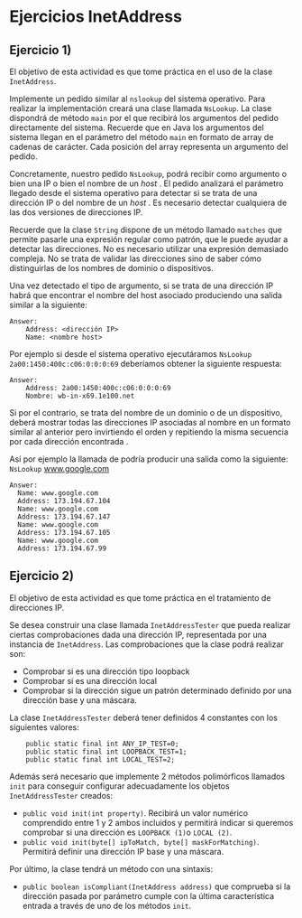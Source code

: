 # Ejercicios InetAddress

## Ejercicio 1)

El objetivo de esta actividad es que tome práctica en el uso de la clase `InetAddress`.

Implemente un pedido similar al `nslookup` del sistema operativo. Para realizar la implementación creará una clase llamada `NsLookup`. La clase dispondrá de método `main` por el que recibirá los argumentos del pedido directamente del sistema. Recuerde que en Java los argumentos del sistema llegan en el parámetro del método `main` en formato de array de cadenas de carácter. Cada posición del array representa un argumento del pedido.

Concretamente, nuestro pedido `NsLookup`, podrá recibir como argumento o bien una IP o bien el nombre de un *host* . El pedido analizará el parámetro llegado desde el sistema operativo para detectar si se trata de una dirección IP o del nombre de un *host* . Es necesario detectar cualquiera de las dos versiones de direcciones IP.

Recuerde que la clase `String` dispone de un método llamado `matches` que permite pasarle una expresión regular como patrón, que le puede ayudar a detectar las direcciones. No es necesario utilizar una expresión demasiado compleja. No se trata de validar las direcciones sino de saber cómo distinguirlas de los nombres de dominio o dispositivos.

Una vez detectado el tipo de argumento, si se trata de una dirección IP habrá que encontrar el nombre del host asociado produciendo una salida similar a la siguiente:

~~~
Answer: 
	Address: <dirección IP> 
	Name: <nombre host>
~~~

Por ejemplo si desde el sistema operativo ejecutáramos `NsLookup 2a00:1450:400c:c06:0:0:0:69` deberíamos obtener la siguiente respuesta:

~~~
Answer: 
	Address: 2a00:1450:400c:c06:0:0:0:69 
	Nombre: wb-in-x69.1e100.net
~~~

Si por el contrario, se trata del nombre de un dominio o de un dispositivo, deberá mostrar todas las direcciones IP asociadas al nombre en un formato similar al anterior pero invirtiendo el orden y repitiendo la misma secuencia por cada dirección encontrada .

Así por ejemplo la llamada de podría producir una salida como la siguiente: `NsLookup` www.google.com

~~~
Answer:
  Name: www.google.com
  Address: 173.194.67.104
  Name: www.google.com
  Address: 173.194.67.147
  Name: www.google.com
  Address: 173.194.67.105
  Name: www.google.com
  Address: 173.194.67.99
~~~

## Ejercicio 2)

El objetivo de esta actividad es que tome práctica en el tratamiento de direcciones IP.

Se desea construir una clase llamada `InetAddressTester` que pueda realizar ciertas comprobaciones dada una dirección IP, representada por una instancia de `InetAddress`. Las comprobaciones que la clase podrá realizar son:

- Comprobar si es una dirección tipo loopback
- Comprobar si es una dirección local
- Comprobar si la dirección sigue un patrón determinado definido por una dirección base y una máscara.

La clase `InetAddressTester` deberá tener definidos 4 constantes con los siguientes valores:

~~~
	public static final int ANY_IP_TEST=0;
	public static final int LOOPBACK_TEST=1;
	public static final int LOCAL_TEST=2;
~~~

Además será necesario que implemente 2 métodos polimórficos llamados `init` para conseguir configurar adecuadamente los objetos `InetAddressTester` creados:

- `public void init(int property)`. Recibirá un valor numérico comprendido entre 1 y 2 ambos incluidos y permitirá indicar si queremos comprobar si una dirección es `LOOPBACK (1)`o `LOCAL (2)`.
- `public void init(byte[] ipToMatch, byte[] maskForMatching)`. Permitirá definir una dirección IP base y una máscara.

Por último, la clase tendrá un método con una sintaxis:

- `public boolean isCompliant(InetAddress address)` que comprueba si la dirección pasada por parámetro cumple con la última característica entrada a través de uno de los métodos `init`.